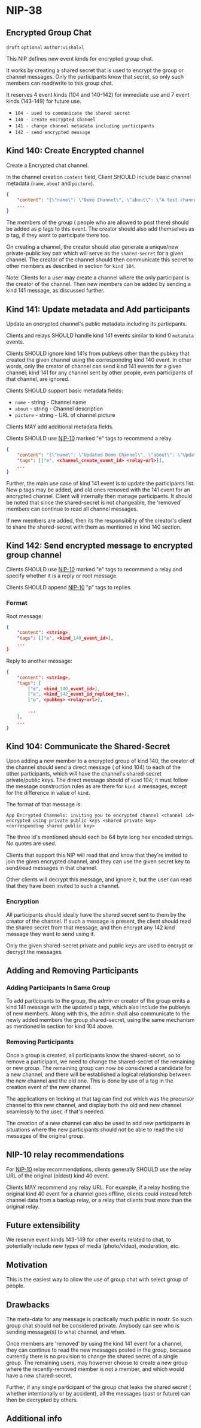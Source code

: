 
NIP-38
======

Encrypted Group Chat
--------------------

`draft` `optional` `author:vishalxl` 

This NIP defines new event kinds for encrypted group chat. 

It works by creating a shared secret that is used to encrypt the group or channel messages. Only the participants know that secret, so only such members can read/write to this group chat.

It reserves 4 event kinds (104 and 140-142) for immediate use and 7 event kinds (143-149) for future use.

- `104 - used to communicate the shared secret`
- `140 - create encrypted channel`
- `141 - change channel metadata including participants`
- `142 - send encrypted message`


## Kind 140: Create Encrypted channel

Create a Encrypted chat channel.

In the channel creation `content` field, Client SHOULD include basic channel metadata (`name`, `about` and `picture`).

```json
{
    "content": "{\"name\": \"Demo Channel\", \"about\": \"A test channel.\", \"picture\": \"https://placekitten.com/200/200\"}",
    ...
}
```

The members of the group ( people who are allowed to post there) should be added as p tags to this event. The creator should also add themselves as p tag, if they want to participate there too.

On creating a channel, the creator should also generate a unique/new private-public key pair which will serve as the `shared-secret` for a given channel. The creator of the channel should then communicate this secret to other members as described in section for `kind 104`.

Note: Clients for a user may create a channel where the only participant is the creator of the channel. Then new members can be added by sending a kind 141 message, as discussed further. 

## Kind 141: Update metadata and Add participants

Update an encrypted channel's public metadata including its particpants.

Clients and relays SHOULD handle kind 141 events similar to kind 0 `metadata` events.

Clients SHOULD ignore kind 141s from pubkeys other than the pubkey that created the given channel using the corresponding kind 140 event. In other words, only the creator of channel can send kind 141 events for a given channel; kind 141 for any channel sent by other people, even participants of that channel, are ignored.

Clients SHOULD support basic metadata fields:

- `name` - string - Channel name
- `about` - string - Channel description
- `picture` - string - URL of channel picture

Clients MAY add additional metadata fields.

Clients SHOULD use [NIP-10](10.md) marked "e" tags to recommend a relay.

```json
{
    "content": "{\"name\": \"Updated Demo Channel\", \"about\": \"Updating a test channel.\", \"picture\": \"https://placekitten.com/201/201\"}",
    "tags": [["e", <channel_create_event_id> <relay-url>]],
    ...
}
```

Further, the main use case of kind 141 event is to update the participants list. New p tags may be added, and old ones removed with the 141 event for an encrypted channel. Client will internally then manage participants. It should be noted that since the shared-secret is not changeable,  the 'removed' members can continue to read all channel messages.

If new members are added, then its the responsibility of the creator's client to share the shared-secret with them as mentioned in kind 140 section. 

## Kind 142: Send encrypted message to encrypted group channel


Clients SHOULD use [NIP-10](10.md) marked "e" tags to recommend a relay and specify whether it is a reply or root message.

Clients SHOULD append [NIP-10](10.md) "p" tags to replies.

### Format

Root message:

```json
{
    "content": <string>,
    "tags": [["e", <kind_140_event_id>],
    ...
}
```

Reply to another message:

```json
{
    "content": <string>,
    "tags": [
        ["e", <kind_140_event_id>],
        ["e", <kind_142_event_id_replied_to>], 
        ["p", <pubkey> <relay-url>],
        
        ...
    ],
    ...
}
```

## Kind 104: Communicate the Shared-Secret

Upon adding a new member to a encrypted group of kind 140, the creator of the channel should send a direct message ( of kind 104) to each of the other participants, which will have the channel's shared-secret private/public keys. The direct message should of `kind` 104; it must follow the message construction rules as are there for `kind 4` messages, except for the difference in value of `kind`.

The format of that message is:

`App Encrypted Channels: inviting you to encrypted channel <channel id> encrypted using private public keys <shared private key> <corresponding shared public key>`

The three id's mentioned should each be 64 byte long hex encoded strings. No quotes are used.

Clients that support this NIP will read that and know that they're invited to join the given encrypted channel, and they can use the given secret key to send/read messages in that channel.

Other clients will decrypt this message, and ignore it, but the user can read that they have been invited to such a channel.

### Encryption

All participants should ideally have the shared secret sent to them by the creator of the channel. If such a message is present, the client should read the shared secret from that message, and then encrypt any 142 kind message they want to send using it.

Only the given shared-secret private and public keys are used to encrypt or decrypt the messages. 

## Adding and Removing Participants 

### Adding Participants In Same Group

To add participants to the group, the admin or creator of the group emits a kind 141 message with the updated p tags, which also include the pubkeys of new members. Along with this, the admin shall also communicate to the newly added members the group shared-secret, using the same mechanism as mentioned in section for kind 104 above. 

### Removing Participants

Once a group is created, all participants know the shared-secret, so to remove a participant, we need to change the shared-secret of the remaining or new group. The remaining group can now be considered a candidate for a new channel, and there will be established a logical relationship between the new channel and the old one. This is done by use of a tag in the creation event of the new channel. 

The applications on looking at that tag can find out which was the precursor channel to this new channel, and display both the old and new channel seamlessly to the user, if that's needed.

The creation of a new channel can also be used to add new participants in situations where the new participants should not be able to read the old messages of the original group. 


## NIP-10 relay recommendations

For [NIP-10](10.md) relay recommendations, clients generally SHOULD use the relay URL of the original (oldest) kind 40 event.

Clients MAY recommend any relay URL. For example, if a relay hosting the original kind 40 event for a channel goes offline, clients could instead fetch channel data from a backup relay, or a relay that clients trust more than the original relay.


Future extensibility
--------------------

We reserve event kinds 143-149 for other events related to chat, to potentially include new types of media (photo/video), moderation, etc.


Motivation
----------
This is the easiest way to allow the use of group chat with select group of people. 

Drawbacks
---------
The meta-data for any message is practically much public in nostr. So such group chat should not be considered private. Anybody can see who is sending message(s) to what channel, and when.

Once members are 'removed' by using the kind 141 event for a channel, they can continue to read the new messages posted in the group, because currently there is no provision to change the shared secret of a single group. The remaining users, may howerver choose to create a new group where the recently-removed member is not a member, and which would have a new shared-secret. 

Further, if any single participant of the group chat leaks the shared secret ( whether intentionally or by accident), all the messages (past or future) can then be decrypted by others.



Additional info
---------------

